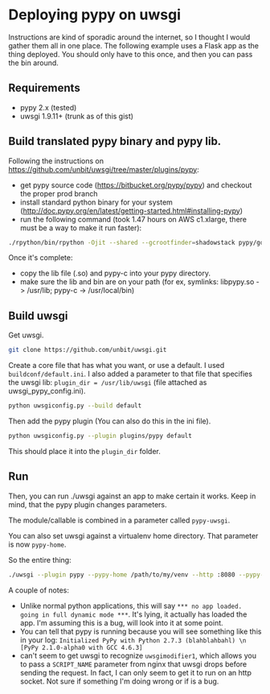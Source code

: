 # Deploying pypy on uwsgi

Instructions are kind of sporadic around the internet, so I thought I would gather them all in one place.  The following example uses a Flask app as the thing deployed. You should only have to this once, and then you can pass the bin around.

## Requirements

* pypy 2.x (tested)
* uwsgi 1.9.11+ (trunk as of this gist)

## Build translated pypy binary and pypy lib.

Following the instructions on https://github.com/unbit/uwsgi/tree/master/plugins/pypy:

* get pypy source code (https://bitbucket.org/pypy/pypy) and checkout the proper prod branch
* install standard python binary for your system (http://doc.pypy.org/en/latest/getting-started.html#installing-pypy)
* run the following command (took 1.47 hours on AWS c1.xlarge, there must be a way to make it run faster):

```bash
./rpython/bin/rpython -Ojit --shared --gcrootfinder=shadowstack pypy/goal/targetpypystandalone
```

Once it's complete:

* copy the lib file (.so) and pypy-c into your pypy directory. 
* make sure the lib and bin are on your path (for ex, symlinks: libpypy.so -> /usr/lib; pypy-c -> /usr/local/bin)

## Build uwsgi

Get uwsgi.

```bash
git clone https://github.com/unbit/uwsgi.git
```

Create a core file that has what you want, or use a default.  I used ``buildconf/default.ini``. I also added a parameter to that file that specifies the uwsgi lib: ``plugin_dir = /usr/lib/uwsgi`` (file attached as uwsgi_pypy_config.ini).

```bash
python uwsgiconfig.py --build default
```

Then add the pypy plugin (You can also do this in the ini file).

```bash
python uwsgiconfig.py --plugin plugins/pypy default
```

This should place it into the ``plugin_dir`` folder.

## Run

Then, you can run ./uwsgi against an app to make certain it works.  Keep in mind, that the pypy plugin changes parameters.

The module/callable is combined in a parameter called ``pypy-uwsgi``.

You can also set uwsgi against a virtualenv home directory.  That parameter is now ``pypy-home``.

So the entire thing:

```bash
./uwsgi --plugin pypy --pypy-home /path/to/my/venv --http :8080 --pypy-wsgi module:callable
```

A couple of notes:

* Unlike normal python applications, this will say ``*** no app loaded. going in full dynamic mode ***``. It's lying, it actually has loaded the app.  I'm assuming this is a bug, will look into it at some point.
* You can tell that pypy is running because you will see something like this in your log: ``Initialized PyPy with Python 2.7.3 (blahblahbahl) \n [PyPy 2.1.0-alpha0 with GCC 4.6.3]``
* can't seem to get uwsgi to recognize ``uwsgimodifier1``, which allows you to pass a ``SCRIPT_NAME`` parameter from nginx that uwsgi drops before sending the request.  In fact, I can only seem to get it to run on an http socket.  Not sure if something I'm doing wrong or if is a bug. 
